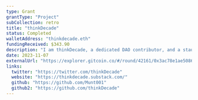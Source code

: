 ```yaml
---
type: Grant
grantType: "Project"
subCollection: retro
title: "thinkDecade"
status: Completed
walletAddress: "thinkdecade.eth"
fundingReceived: $343.90
description: "I am thinkDecade, a dedicated DAO contributor, and a staunch advocate of the Arbitrum ecosystem."
date: 2023-11-07
externalUrl: "https://explorer.gitcoin.co/#/round/42161/0x3ac78e1ae5086904d53b41c747188216789f59a7/0x3ac78e1ae5086904d53b41c747188216789f59a7-10"
links:
  twitter: "https://twitter.com/thinkDecade"
  website: "https://thinkdecade.substack.com/"
  github: "https://github.com/Munt001"
  github2: "https://github.com/thinkDecade"
---
```

